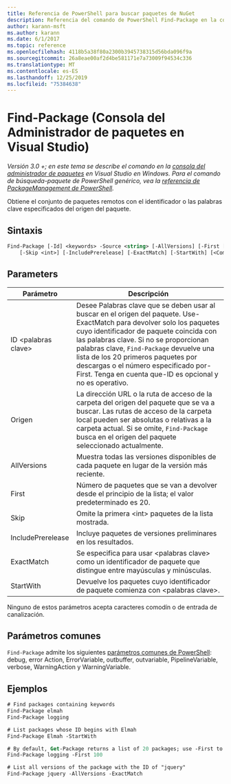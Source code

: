 ```yaml
---
title: Referencia de PowerShell para buscar paquetes de NuGet
description: Referencia del comando de PowerShell Find-Package en la consola del administrador de paquetes NuGet en Visual Studio.
author: karann-msft
ms.author: karann
ms.date: 6/1/2017
ms.topic: reference
ms.openlocfilehash: 4118b5a38f80a2300b3945738315d56bda096f9a
ms.sourcegitcommit: 26a8eae00af2d4be581171e7a73009f94534c336
ms.translationtype: MT
ms.contentlocale: es-ES
ms.lasthandoff: 12/25/2019
ms.locfileid: "75384638"
---
```

# <a name="find-package-package-manager-console-in-visual-studio"></a>Find-Package (Consola del Administrador de paquetes en Visual Studio)

*Versión 3.0 +; en este tema se describe el comando en la [consola del administrador de paquetes](../../consume-packages/install-use-packages-powershell.md) en Visual Studio en Windows. Para el comando de búsqueda-paquete de PowerShell genérico, vea la [referencia de PackageManagement de PowerShell](/powershell/module/packagemanagement/?view=powershell-6).*

Obtiene el conjunto de paquetes remotos con el identificador o las palabras clave especificados del origen del paquete.

## <a name="syntax"></a>Sintaxis

```ps
Find-Package [-Id] <keywords> -Source <string> [-AllVersions] [-First [<int>]]
    [-Skip <int>] [-IncludePrerelease] [-ExactMatch] [-StartWith] [<CommonParameters>]
```

## <a name="parameters"></a>Parameters

| Parámetro | Descripción |
| --- | --- |
| ID &lt;palabras clave&gt; | Desee Palabras clave que se deben usar al buscar en el origen del paquete. Use-ExactMatch para devolver solo los paquetes cuyo identificador de paquete coincida con las palabras clave. Si no se proporcionan palabras clave, `Find-Package` devuelve una lista de los 20 primeros paquetes por descargas o el número especificado por-First. Tenga en cuenta que-ID es opcional y no es operativo. |
| Origen | La dirección URL o la ruta de acceso de la carpeta del origen del paquete que se va a buscar. Las rutas de acceso de la carpeta local pueden ser absolutas o relativas a la carpeta actual. Si se omite, `Find-Package` busca en el origen del paquete seleccionado actualmente. |
| AllVersions | Muestra todas las versiones disponibles de cada paquete en lugar de la versión más reciente. |
| First | Número de paquetes que se van a devolver desde el principio de la lista; el valor predeterminado es 20. |
| Skip | Omite la primera &lt;int&gt; paquetes de la lista mostrada.  |
| IncludePrerelease | Incluye paquetes de versiones preliminares en los resultados. |
| ExactMatch | Se especifica para usar &lt;palabras clave&gt; como un identificador de paquete que distingue entre mayúsculas y minúsculas. |
| StartWith | Devuelve los paquetes cuyo identificador de paquete comienza con &lt;palabras clave&gt;. |

Ninguno de estos parámetros acepta caracteres comodín o de entrada de canalización.

## <a name="common-parameters"></a>Parámetros comunes

`Find-Package` admite los siguientes [parámetros comunes de PowerShell](https://go.microsoft.com/fwlink/?LinkID=113216): debug, error Action, ErrorVariable, outbuffer, outvariable, PipelineVariable, verbose, WarningAction y WarningVariable.

## <a name="examples"></a>Ejemplos

```ps
# Find packages containing keywords
Find-Package elmah
Find-Package logging

# List packages whose ID begins with Elmah
Find-Package Elmah -StartWith

# By default, Get-Package returns a list of 20 packages; use -First to show more
Find-Package logging -First 100

# List all versions of the package with the ID of "jquery"
Find-Package jquery -AllVersions -ExactMatch
```
